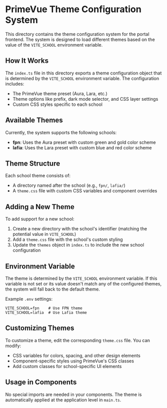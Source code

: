 # PrimeVue Theme Configuration System

This directory contains the theme configuration system for the portal frontend. The system is designed to load different themes based on the value of the `VITE_SCHOOL` environment variable.

## How It Works

The `index.ts` file in this directory exports a theme configuration object that is determined by the `VITE_SCHOOL` environment variable. The configuration includes:

- The PrimeVue theme preset (Aura, Lara, etc.)
- Theme options like prefix, dark mode selector, and CSS layer settings
- Custom CSS styles specific to each school

## Available Themes

Currently, the system supports the following schools:

- **fpn**: Uses the Aura preset with custom green and gold color scheme
- **lafia**: Uses the Lara preset with custom blue and red color scheme

## Theme Structure

Each school theme consists of:

- A directory named after the school (e.g., `fpn/`, `lafia/`)
- A `theme.css` file with custom CSS variables and component overrides

## Adding a New Theme

To add support for a new school:

1. Create a new directory with the school's identifier (matching the potential value in `VITE_SCHOOL`)
2. Add a `theme.css` file with the school's custom styling
3. Update the `themes` object in `index.ts` to include the new school configuration

## Environment Variable

The theme is determined by the `VITE_SCHOOL` environment variable. If this variable is not set or its value doesn't match any of the configured themes, the system will fall back to the default theme.

Example `.env` settings:

```
VITE_SCHOOL=fpn    # Use FPN theme
VITE_SCHOOL=lafia  # Use Lafia theme
```

## Customizing Themes

To customize a theme, edit the corresponding `theme.css` file. You can modify:

- CSS variables for colors, spacing, and other design elements
- Component-specific styles using PrimeVue's CSS classes
- Add custom classes for school-specific UI elements

## Usage in Components

No special imports are needed in your components. The theme is automatically applied at the application level in `main.ts`.
